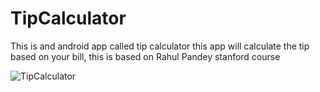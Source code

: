 # TipCalculator

This is and android app called tip calculator this app will calculate the tip based on your bill, this is based on Rahul Pandey stanford course


![TipCalculator](https://github.com/CyberDragon25/TipCalculator/assets/63756080/54c52b48-c78c-4723-853c-d78caae4afc2)
